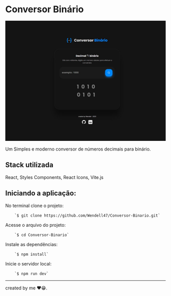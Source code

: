 # Conversor Binário

![Build Status](/public/Home.jpg)

Um Simples e moderno conversor de números decimais para binário.



## Stack utilizada

React, Styles Components, React Icons, Vite.js



## Iniciando a aplicação:

No terminal clone o projeto:

        `$ git clone https://github.com/Wendell47/Conversor-Binario.git`

Acesse o arquivo do projeto:

        `$ cd Conversor-Binario`

Instale as dependências:

        `$ npm install`

Inicie o servidor local:

        `$ npm run dev`


--------------------------------
created by me ❤️😁.

